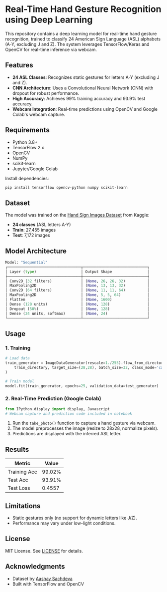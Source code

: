 # Real-Time Hand Gesture Recognition using Deep Learning

This repository contains a deep learning model for real-time hand gesture recognition, trained to classify 24 American Sign Language (ASL) alphabets (A-Y, excluding J and Z). The system leverages TensorFlow/Keras and OpenCV for real-time inference via webcam.

## Features
- **24 ASL Classes**: Recognizes static gestures for letters A-Y (excluding J and Z).
- **CNN Architecture**: Uses a Convolutional Neural Network (CNN) with dropout for robust performance.
- **High Accuracy**: Achieves 99% training accuracy and 93.9% test accuracy.
- **Webcam Integration**: Real-time predictions using OpenCV and Google Colab's webcam capture.

## Requirements
- Python 3.8+
- TensorFlow 2.x
- OpenCV
- NumPy
- scikit-learn
- Jupyter/Google Colab

Install dependencies:
```bash
pip install tensorflow opencv-python numpy scikit-learn
```

## Dataset
The model was trained on the [Hand Sign Images Dataset](https://www.kaggle.com/datasets/ash2703/handsignimages) from Kaggle:
- **24 classes** (ASL letters A-Y)
- **Train**: 27,455 images
- **Test**: 7,172 images

## Model Architecture
```python
Model: "Sequential"
┌─────────────────────────────────┬─────────────────────────────┐
│ Layer (type)                    │ Output Shape                │
├─────────────────────────────────┼─────────────────────────────┤
│ Conv2D (32 filters)             │ (None, 26, 26, 32)          │
│ MaxPooling2D                    │ (None, 13, 13, 32)          │
│ Conv2D (64 filters)             │ (None, 11, 11, 64)          │
│ MaxPooling2D                    │ (None, 5, 5, 64)            │
│ Flatten                         │ (None, 1600)                │
│ Dense (128 units)               │ (None, 128)                 │
│ Dropout (50%)                   │ (None, 128)                 │
│ Dense (24 units, softmax)       │ (None, 24)                  │
└─────────────────────────────────┴─────────────────────────────┘
```

## Usage

### 1. Training
```python
# Load data
train_generator = ImageDataGenerator(rescale=1./255).flow_from_directory(
    train_directory, target_size=(28,28), batch_size=32, class_mode='categorical'
)

# Train model
model.fit(train_generator, epochs=25, validation_data=test_generator)
```

### 2. Real-Time Prediction (Google Colab)
```python
from IPython.display import display, Javascript
# Webcam capture and prediction code included in notebook
```

1. Run the `take_photo()` function to capture a hand gesture via webcam.
2. The model preprocesses the image (resize to 28x28, normalize pixels).
3. Predictions are displayed with the inferred ASL letter.

## Results
| Metric        | Value   |
|---------------|---------|
| Training Acc  | 99.02%  |
| Test Acc      | 93.91%  |
| Test Loss     | 0.4557  |

## Limitations
- Static gestures only (no support for dynamic letters like J/Z).
- Performance may vary under low-light conditions.

## License
MIT License. See [LICENSE](LICENSE) for details.

## Acknowledgments
- Dataset by [Aashay Sachdeva](https://www.kaggle.com/ash2703)
- Built with TensorFlow and OpenCV
